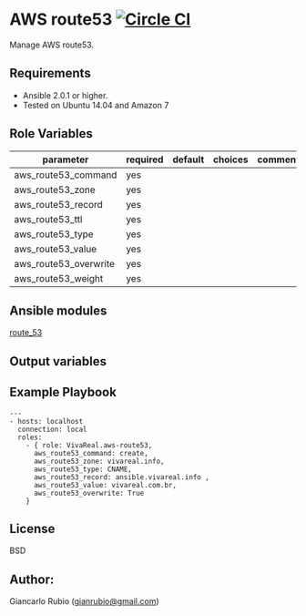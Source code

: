 AWS route53 [![Circle CI](https://circleci.com/gh/VivaReal/ansible-aws-route53.svg?style=svg&circle-token=aa613e01df2f966c73576c70aa9b26052a641e2f)](https://circleci.com/gh/VivaReal/ansible-aws-route53)
========= 

Manage AWS route53.

Requirements
------------

- Ansible 2.0.1 or higher.
- Tested on Ubuntu 14.04 and Amazon 7

Role Variables
--------------

| parameter             | required | default | choices | comments |
| --------------------- | -------- | ------- | -------- |-------- |
| aws_route53_command | yes| | |  |
| aws_route53_zone| yes| | |  |
| aws_route53_record| yes| | |  |
| aws_route53_ttl| yes| | |  | 
| aws_route53_type| yes| | |  |
| aws_route53_value| yes| | |  |
| aws_route53_overwrite| yes| | |  |
| aws_route53_weight | yes| | |  |

Ansible modules
--------------
[route_53](http://docs.ansible.com/ansible/route53_module.html)


Output variables
--------------
  
Example Playbook
----------------
   
    ---
    - hosts: localhost
      connection: local
      roles:
        - { role: VivaReal.aws-route53,
          aws_route53_command: create,
          aws_route53_zone: vivareal.info,
          aws_route53_type: CNAME,
          aws_route53_record: ansible.vivareal.info ,
          aws_route53_value: vivareal.com.br,
          aws_route53_overwrite: True
        }
   

License
-------

BSD

Author:
------------------

Giancarlo Rubio (<gianrubio@gmail.com>)